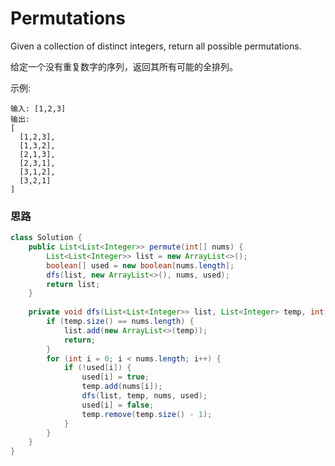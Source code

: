 #  Permutations

Given a collection of distinct integers, return all possible permutations.

给定一个没有重复数字的序列，返回其所有可能的全排列。

示例:

```
输入: [1,2,3]
输出:
[
  [1,2,3],
  [1,3,2],
  [2,1,3],
  [2,3,1],
  [3,1,2],
  [3,2,1]
]
```

### 思路

```java
class Solution {
    public List<List<Integer>> permute(int[] nums) {
        List<List<Integer>> list = new ArrayList<>();
        boolean[] used = new boolean[nums.length];
        dfs(list, new ArrayList<>(), nums, used);
        return list;
    }
    
    private void dfs(List<List<Integer>> list, List<Integer> temp, int[] nums, boolean[] used) {
        if (temp.size() == nums.length) {
            list.add(new ArrayList<>(temp));
            return;
        }
        for (int i = 0; i < nums.length; i++) {
            if (!used[i]) {
                used[i] = true;
                temp.add(nums[i]);
                dfs(list, temp, nums, used);
                used[i] = false;
                temp.remove(temp.size() - 1);
            }
        }
    }
}
```